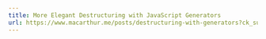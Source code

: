 ```yaml
---
title: More Elegant Destructuring with JavaScript Generators
url: https://www.macarthur.me/posts/destructuring-with-generators?ck_subscriber_id=478668122
---
```

